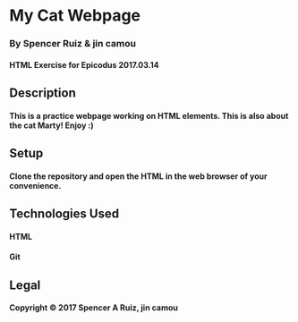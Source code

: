 # My Cat Webpage

### By Spencer Ruiz & jin camou
#### HTML Exercise for Epicodus 2017.03.14

## Description
#### This is a practice webpage working on HTML elements. This is also about the cat Marty! Enjoy :)

## Setup
#### Clone the repository and open the HTML in the web browser of your convenience.

## Technologies Used
#### HTML
#### Git

## Legal
#### Copyright © 2017 Spencer A Ruiz, jin camou
